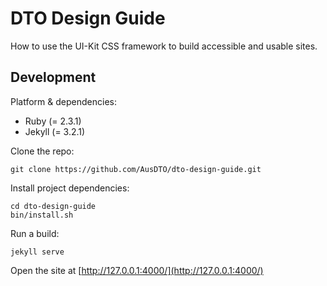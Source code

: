 # DTO Design Guide

How to use the UI-Kit CSS framework to build accessible and usable sites.

## Development

Platform & dependencies:
* Ruby (= 2.3.1)
* Jekyll (= 3.2.1)

Clone the repo:

```
git clone https://github.com/AusDTO/dto-design-guide.git
```

Install project dependencies:

```
cd dto-design-guide
bin/install.sh
```

Run a build:

```
jekyll serve
```

Open the site at [http://127.0.0.1:4000/](http://127.0.0.1:4000/)
